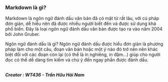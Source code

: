 ### Markdown là gì?

Markdown là ngôn ngữ đánh dấu văn bản đã có mặt từ rất lâu, với cú pháp đơn giản, dễ hiểu nên đã được nhiều người biết đến và được sử dụng khá phổ biến. Đây là loại ngôn ngữ đánh dấu văn bản được tạo ra vào năm 2004 bởi John Gruber.

Ngôn ngữ đánh dấu là gì? Ngôn ngữ đánh dấu được hiểu đơn giản là phương pháp làm cho một câu, đoạn văn bản hoặc một ý nào đó trở nên nên khác biệt đối với các đoạn còn lại (có thể là in nghiêng, in đậm…) giúp cho người đọc có thể dễ dàng tìm kiếm và chú ý đến ngay phần được đánh dấu.


<br/><b><i> Creator : WT436 - Trần Hữu Hải Nam </i></b>